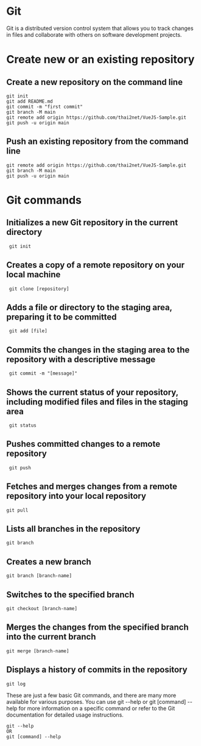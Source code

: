 # Git
Git is a distributed version control system that allows you to track changes in files and collaborate with others on software development projects.

# Create new or an existing repository
## Create a new repository on the command line
```
git init
git add README.md
git commit -m "first commit"
git branch -M main
git remote add origin https://github.com/thai2net/VueJS-Sample.git
git push -u origin main
```

## Push an existing repository from the command line
```
git remote add origin https://github.com/thai2net/VueJS-Sample.git
git branch -M main
git push -u origin main
```
# Git commands

## Initializes a new Git repository in the current directory
```
 git init
```
## Creates a copy of a remote repository on your local machine
```
 git clone [repository]
```
## Adds a file or directory to the staging area, preparing it to be committed
```
 git add [file]
```
## Commits the changes in the staging area to the repository with a descriptive message
```
 git commit -m "[message]"
```
## Shows the current status of your repository, including modified files and files in the staging area
```
 git status
```
## Pushes committed changes to a remote repository
```
 git push
```
## Fetches and merges changes from a remote repository into your local repository
```
git pull
```
## Lists all branches in the repository
```
git branch
```
## Creates a new branch
```
git branch [branch-name]
```
## Switches to the specified branch
```
git checkout [branch-name]
```
## Merges the changes from the specified branch into the current branch
```
git merge [branch-name]
```
## Displays a history of commits in the repository
```
git log
```

These are just a few basic Git commands, and there are many more available for various purposes. You can use git --help or git [command] --help for more information on a specific command or refer to the Git documentation for detailed usage instructions.
```
git --help
OR
git [command] --help
```

